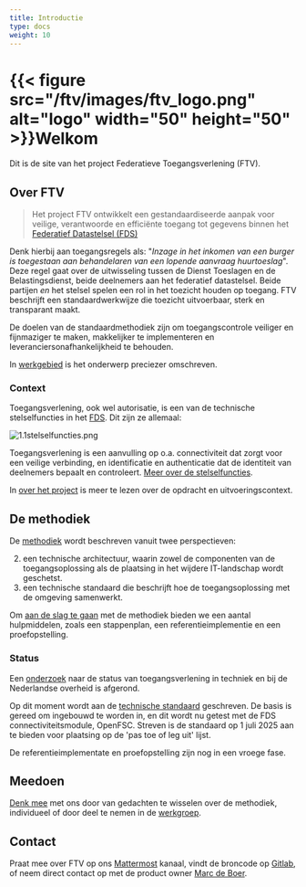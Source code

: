 ```yaml
---
title: Introductie
type: docs
weight: 10
---
```


# {{< figure src="/ftv/images/ftv_logo.png" alt="logo" width="50" height="50" >}}Welkom

Dit is de site van het project Federatieve Toegangsverlening (FTV).

## Over FTV

> Het project FTV ontwikkelt een gestandaardiseerde aanpak voor veilige, verantwoorde en efficiënte toegang 
> tot gegevens binnen het [Federatief Datastelsel (FDS)](https://realisatieibds.nl/page/view/564cc96c-115e-4e81-b5e6-01c99b1814ec/de-ontwikkeling-van-het-federatief-datastelsel)

Denk hierbij aan toegangsregels als: "_Inzage in het inkomen van een burger is toegestaan aan behandelaren van een lopende aanvraag huurtoeslag_".
Deze regel gaat over de uitwisseling tussen de Dienst Toeslagen en de Belastingsdienst, beide deelnemers aan het federatief datastelsel. Beide
partijen _en_ het stelsel spelen een rol in het toezicht houden op toegang. FTV beschrijft een standaardwerkwijze die toezicht uitvoerbaar, sterk en transparant maakt.

De doelen van de standaardmethodiek zijn om toegangscontrole veiliger en fijnmaziger te maken, makkelijker te implementeren en leveranciersonafhankelijkheid te behouden.

In [werkgebied](/docs/4.onderzoek/1.werkgebied) is het onderwerp preciezer omschreven.

### Context

Toegangsverlening, ook wel autorisatie, is een van de technische stelselfuncties in het [FDS](https://federatief.datastelsel.nl/). Dit zijn ze allemaal:

![1.1stelselfuncties.png](/ftv/images/1.1stelselfuncties.png)

Toegangsverlening is een aanvulling op o.a. connectiviteit dat zorgt voor een veilige verbinding, en identificatie en authenticatie dat de identiteit van deelnemers
bepaalt en controleert. [Meer over de stelselfuncties](https://federatief.datastelsel.nl/kennisbank/stelselfuncties/).

In [over het project](/docs/5.over_het_project) is meer te lezen over de opdracht en uitvoeringscontext.

## De methodiek

De [methodiek](/docs/1.methodiek) wordt beschreven vanuit twee perspectieven:

2. een technische architectuur, waarin zowel de componenten van de toegangsoplossing als de plaatsing in het wijdere IT-landschap wordt geschetst.
3. een technische standaard die beschrijft hoe de toegangsoplossing met de omgeving samenwerkt.

Om [aan de slag te gaan](/docs/2.toepassen) met de methodiek bieden we een aantal hulpmiddelen, zoals een stappenplan, een referentieimplementie en een proefopstelling.

### Status

Een [onderzoek](/docs/4.onderzoek) naar de status van toegangsverlening in techniek en bij de Nederlandse overheid is afgerond.

Op dit moment wordt aan de [technische standaard](/docs/1.methodiek/2.standaard) geschreven. De basis is gereed om ingebouwd te worden
in, en dit wordt nu getest met de FDS connectiviteitsmodule, OpenFSC. Streven is de standaard op 1 juli 2025 aan te bieden voor plaatsing op de 'pas toe of leg uit' lijst.

De referentieimplementate en proefopstelling zijn nog in een vroege fase.

## Meedoen 

[Denk mee](/docs/3.meedoen) met ons door van gedachten te wisselen over de methodiek, individueel of door deel te nemen in de [werkgroep](/docs/3.meedoen/1.werkgroep).

## Contact

Praat mee over FTV op ons [Mattermost](https://digilab.overheid.nl/chat/digilab/channels/federatieve-toegangsverlening) kanaal, vindt de broncode op [Gitlab](https://gitlab.com/digilab.overheid.nl/ecosystem/ftv/federatieve-toegangsverlening), of neem direct contact op met de product owner [Marc de Boer](mailto:marc.deboer@vng.nl).
